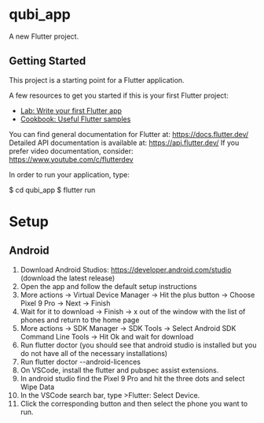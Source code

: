 # qubi_app

A new Flutter project.

## Getting Started

This project is a starting point for a Flutter application.

A few resources to get you started if this is your first Flutter project:

- [Lab: Write your first Flutter app](https://docs.flutter.dev/get-started/codelab)
- [Cookbook: Useful Flutter samples](https://docs.flutter.dev/cookbook)

You can find general documentation for Flutter at: https://docs.flutter.dev/
Detailed API documentation is available at: https://api.flutter.dev/
If you prefer video documentation, consider: https://www.youtube.com/c/flutterdev

In order to run your application, type:

  $ cd qubi_app
  $ flutter run

# Setup
## Android

1. Download Android Studios: https://developer.android.com/studio (download the latest release)
2. Open the app and follow the default setup instructions
3. More actions -> Virtual Device Manager -> Hit the plus button -> Choose Pixel 9 Pro -> Next -> Finish
4. Wait for it to download -> Finish -> x out of the window with the list of phones and return to the home page
5. More actions -> SDK Manager -> SDK Tools -> Select Android SDK Command Line Tools -> Hit Ok and wait for download
6. Run flutter doctor (you should see that android studio is installed but you do not have all of the necessary installations)
7. Run flutter doctor --android-licences
8. On VSCode, install the flutter and pubspec assist extensions.
9. In android studio find the Pixel 9 Pro and hit the three dots and select Wipe Data
10. In the VSCode search bar, type >Flutter: Select Device.
11. Click the corresponding button and then select the phone you want to run.
